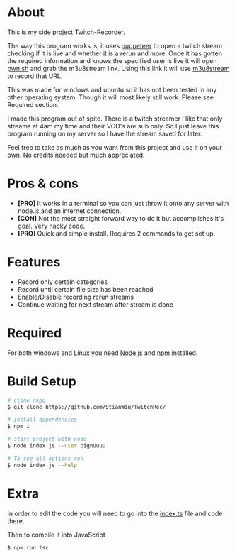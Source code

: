 # About

This is my side project Twitch-Recorder.

The way this program works is, it uses [puppeteer](https://github.com/puppeteer/puppeteer) to open a twitch stream checking if it is live and whether it is a rerun and more. Once it has gotten the required information and knows the specified user is live it will open [pwn.sh](https://pwn.sh/tools/getstream.html) and grab the m3u8stream link. Using this link it will use [m3u8stream](https://www.npmjs.com/package/m3u8stream) to record that URL.

This was made for windows and ubuntu so it has not been tested in any other operating system. Though it will most likely still work. Please see Required section.

I made this program out of spite. There is a twitch streamer I like that only streams at 4am my time and their VOD's are sub only. So I just leave this program running on my server so I have the stream saved for later.

Feel free to take as much as you want from this project and use it on your own. No credits needed but much appreciated.

# Pros & cons

- **[PRO]** It works in a terminal so you can just throw it onto any server with node.js and an internet connection.
- **[CON]** Not the most straight forward way to do it but accomplishes it's goal. Very hacky code.
- **[PRO]** Quick and simple install. Requires 2 commands to get set up.

# Features

- Record only certain categories
- Record until certain file size has been reached
- Enable/Disable recording rerun streams
- Continue waiting for next stream after stream is done

# Required

For both windows and Linux you need [Node.js](https://nodejs.org/) and [npm](https://nodejs.org/) installed.

# Build Setup

```bash
# clone repo
$ git clone https://github.com/StianWiu/TwitchRec/

# install dependencies
$ npm i

# start project with node
$ node index.js --user pignuuuu

# To see all options run
$ node index.js --help
```

# Extra

In order to edit the code you will need to go into the [index.ts](https://github.com/Pignuuu/twitch-recorder/blob/main/index.ts) file and code there.

Then to compile it into JavaScript

```bash
$ npm run tsc
```
